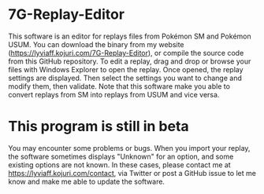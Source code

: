 # 7G-Replay-Editor

This software is an editor for replays files from Pokémon SM and Pokémon USUM.
You can download the binary from my website (https://lyviaff.kojuri.com/7G-Replay-Editor), or compile the source code from this GitHub repository.
To edit a replay, drag and drop or browse your files with Windows Explorer to open the replay.
Once opened, the replay settings are displayed. Then select the settings you want to change and modify them, then validate. Note that this software make you able to convert replays from SM into replays from USUM and vice versa.

# This program is still in beta
You may encounter some problems or bugs.
When you import your replay, the software sometimes displays "Unknown" for an option, and some existing options are not known.
In these cases, please contact me at https://lyviaff.kojuri.com/contact, via Twitter or post a GitHub issue to let me know and make me able to update the software.
